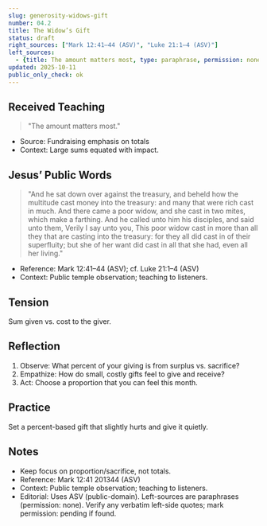 ```yaml
---
slug: generosity-widows-gift
number: 04.2
title: The Widow’s Gift
status: draft
right_sources: ["Mark 12:41–44 (ASV)", "Luke 21:1–4 (ASV)"]
left_sources:
  - {title: The amount matters most, type: paraphrase, permission: none}
updated: 2025-10-11
public_only_check: ok
---
```


## Received Teaching
> "The amount matters most."
- Source: Fundraising emphasis on totals
- Context: Large sums equated with impact.

## Jesus’ Public Words
> "And he sat down over against the treasury, and beheld how the multitude cast money into the treasury: and many that were rich cast in much. And there came a poor widow, and she cast in two mites, which make a farthing. And he called unto him his disciples, and said unto them, Verily I say unto you, This poor widow cast in more than all they that are casting into the treasury: for they all did cast in of their superfluity; but she of her want did cast in all that she had, even all her living."
- Reference: Mark 12:41–44 (ASV); cf. Luke 21:1–4 (ASV)
- Context: Public temple observation; teaching to listeners.

## Tension
Sum given vs. cost to the giver.

## Reflection
1. Observe: What percent of your giving is from surplus vs. sacrifice?
2. Empathize: How do small, costly gifts feel to give and receive?
3. Act: Choose a proportion that you can feel this month.

## Practice
Set a percent-based gift that slightly hurts and give it quietly.

## Notes
- Keep focus on proportion/sacrifice, not totals.
- Reference: Mark 12:41
201344 (ASV)
- Context: Public temple observation; teaching to listeners.
- Editorial: Uses ASV (public-domain). Left-sources are paraphrases (permission: none). Verify any verbatim left-side quotes; mark permission: pending if found.
